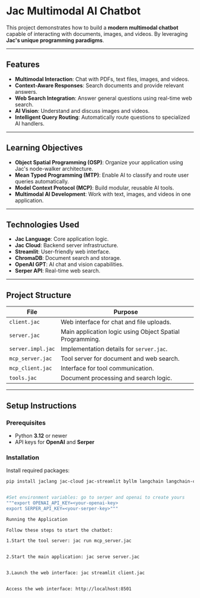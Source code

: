 # Jac Multimodal AI Chatbot

This project demonstrates how to build a **modern multimodal chatbot** capable of interacting with documents, images, and videos. By leveraging **Jac's unique programming paradigms**.

---

## Features

- **Multimodal Interaction**: Chat with PDFs, text files, images, and videos.  
- **Context-Aware Responses**: Search documents and provide relevant answers.  
- **Web Search Integration**: Answer general questions using real-time web search.  
- **AI Vision**: Understand and discuss images and videos.  
- **Intelligent Query Routing**: Automatically route questions to specialized AI handlers.  

---

## Learning Objectives

- **Object Spatial Programming (OSP)**: Organize your application using Jac's node-walker architecture.  
- **Mean Typed Programming (MTP)**: Enable AI to classify and route user queries automatically.  
- **Model Context Protocol (MCP)**: Build modular, reusable AI tools.  
- **Multimodal AI Development**: Work with text, images, and videos in one application.  

---

## Technologies Used

- **Jac Language**: Core application logic.  
- **Jac Cloud**: Backend server infrastructure.  
- **Streamlit**: User-friendly web interface.  
- **ChromaDB**: Document search and storage.  
- **OpenAI GPT**: AI chat and vision capabilities.  
- **Serper API**: Real-time web search.  

---

## Project Structure

| File | Purpose |
|------|---------|
| `client.jac` | Web interface for chat and file uploads. |
| `server.jac` | Main application logic using Object Spatial Programming. |
| `server.impl.jac` | Implementation details for `server.jac`. |
| `mcp_server.jac` | Tool server for document and web search. |
| `mcp_client.jac` | Interface for tool communication. |
| `tools.jac` | Document processing and search logic. |

---

## Setup Instructions

### Prerequisites

- Python **3.12** or newer  
- API keys for **OpenAI** and **Serper**  

### Installation

Install required packages:

```bash
pip install jaclang jac-cloud jac-streamlit byllm langchain langchain-community langchain-openai langchain-chroma chromadb openai pypdf tiktoken requests mcp[cli] anyio


#Set environment variables: go to serper and openai to create yours
"""export OPENAI_API_KEY=<your-openai-key>
export SERPER_API_KEY=<your-serper-key>"""

Running the Application

Follow these steps to start the chatbot:

1.Start the tool server: jac run mcp_server.jac


2.Start the main application: jac serve server.jac


3.Launch the web interface: jac streamlit client.jac


Access the web interface: http://localhost:8501
